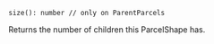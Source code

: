 ```flow
size(): number // only on ParentParcels
```

Returns the number of children this ParcelShape has.
